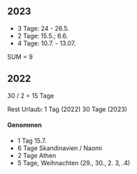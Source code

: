 ## 2023
- 3 Tage: 24 - 26.5.
- 2 Tage: 15.5.; 6.6.
- 4 Tage: 10.7. - 13.07.


SUM = 9

## 2022
30 / 2 = 15 Tage

Rest Urlaub: 1 Tag (2022)
30 Tage (2023)

#### Genommen
- 1 Tag 15.7.
- 6 Tage Skandinavien / Naomi
- 2 Tage Athen
- 5 Tage, Weihnachten (29., 30., 2. 3, .4)